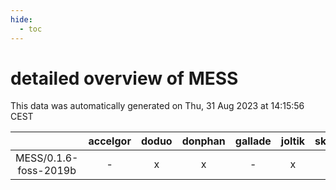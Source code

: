 ```yaml
---
hide:
  - toc
---
```


detailed overview of MESS
=========================


This data was automatically generated on Thu, 31 Aug 2023 at 14:15:56 CEST  

| |accelgor|doduo|donphan|gallade|joltik|skitty|swalot|victini|
| :---: | :---: | :---: | :---: | :---: | :---: | :---: | :---: | :---: |
|MESS/0.1.6-foss-2019b|-|x|x|-|x|x|-|x|
